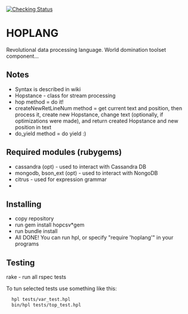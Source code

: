 [![Checking Status](http://webmail.parallel.ru:8080/job/HopLang/badge/icon)](http://webmail.parallel.ru:8080/job/HopLang/)

# HOPLANG

Revolutional data processing language. World domination toolset component...

## Notes

  - Syntax is described in wiki
  - Hopstance - class for stream processing
  - hop method = do it!
  - createNewRetLineNum method = get current text and position, then process it,
   create new Hopstance, change text (optionally, if optimizations were made),
   and return created Hopstance and new position in text
  - do_yield method = do yield :)

## Required modules (rubygems)

  - cassandra (opt) - used to interact with Cassandra DB
  - mongodb, bson_ext (opt) - used to interact with NongoDB
  - citrus - used for expression grammar
  - 

## Installing

  - copy repository
  - run gem install hopcsv*gem
  - run bundle install
  - All DONE! You can run hpl, or specify "require 'hoplang'" in your programs

## Testing

  rake - run all rspec tests

  To tun selected tests use something like this:

```bash
  hpl tests/var_test.hpl
  bin/hpl tests/top_test.hpl
```
